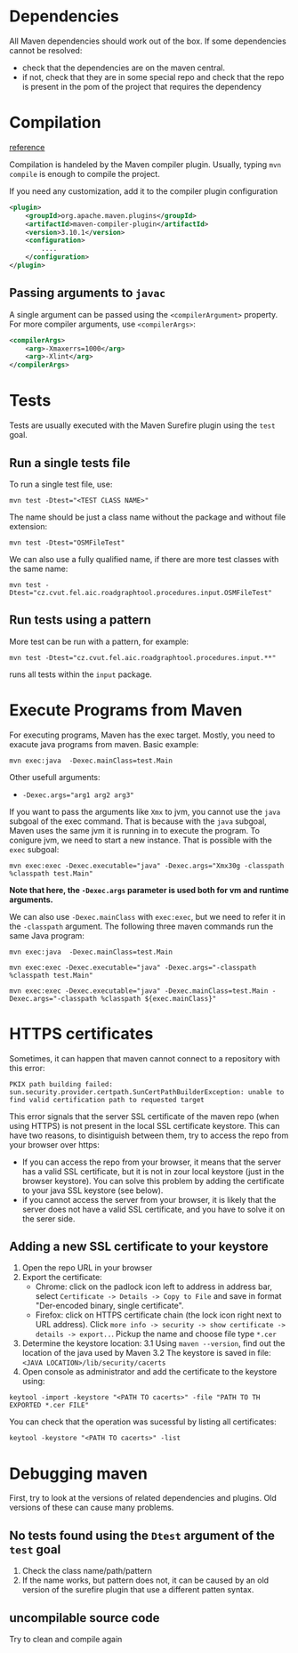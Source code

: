 # Dependencies
All Maven dependencies should work out of the box. If some dependencies cannot be resolved:
- check that the dependencies are on the maven central.
- if not, check that they are in some special repo and check that the repo is present in the pom of the project that requires the dependency

# Compilation
[reference](https://maven.apache.org/plugins/maven-compiler-plugin/compile-mojo.html)

Compilation is handeled by the Maven compiler plugin. Usually, typing `mvn compile` is enough to compile the project.

If you need any customization, add it to the compiler plugin configuration
```XML
<plugin>
	<groupId>org.apache.maven.plugins</groupId>
	<artifactId>maven-compiler-plugin</artifactId>
	<version>3.10.1</version>
	<configuration>
		....
	</configuration>
</plugin>
```

## Passing arguments to `javac`
A single argument can be passed using the `<compilerArgument>` property. For more compiler arguments, use `<compilerArgs>`:
```XML
<compilerArgs>
	<arg>-Xmaxerrs=1000</arg>
	<arg>-Xlint</arg>
</compilerArgs>

```


# Tests
Tests are usually executed with the Maven Surefire plugin using the `test` goal.

## Run a single tests file
To run a single test file, use:
```
mvn test -Dtest="<TEST CLASS NAME>"
```
The name should be just a class name without the package and without file extension:
```
mvn test -Dtest="OSMFileTest"
```

We can also use a fully qualified name, if there are more test classes with the same name:

```
mvn test -Dtest="cz.cvut.fel.aic.roadgraphtool.procedures.input.OSMFileTest"
```

## Run tests using a pattern
More test can be run with a pattern, for example:
```
mvn test -Dtest="cz.cvut.fel.aic.roadgraphtool.procedures.input.**"
```
runs all tests within the `input` package.


# Execute Programs from Maven
For executing programs, Maven has the exec target. Mostly, you need to exacute java programs from maven. Basic example:
```
mvn exec:java  -Dexec.mainClass=test.Main
```
Other usefull arguments:
 - `-Dexec.args="arg1 arg2 arg3"`
 
If you want to pass the arguments like `Xmx` to jvm, you cannot use the `java` subgoal of the exec command. That is because with the `java` subgoal, Maven uses the same jvm it is running in to execute the program. To conigure jvm, we need to start a new instance. That is possible with the `exec` subgoal:

```
mvn exec:exec -Dexec.executable="java" -Dexec.args="Xmx30g -classpath %classpath test.Main"
```
**Note that here, the `-Dexec.args` parameter is used both for vm and runtime arguments.**

We can also use `-Dexec.mainClass` with `exec:exec`, but we need to refer it in the `-classpath` argument. The following three maven commands run the same Java program:
```
mvn exec:java  -Dexec.mainClass=test.Main

mvn exec:exec -Dexec.executable="java" -Dexec.args="-classpath %classpath test.Main"

mvn exec:exec -Dexec.executable="java" -Dexec.mainClass=test.Main -Dexec.args="-classpath %classpath ${exec.mainClass}"
```




# HTTPS certificates
Sometimes, it can happen that maven cannot connect to a repository with this error:
```
PKIX path building failed: sun.security.provider.certpath.SunCertPathBuilderException: unable to find valid certification path to requested target
```

This error signals that the server SSL certificate of the maven repo (when using HTTPS) is not present in the local SSL certificate keystore. This can have two reasons, to disintiguish between them, try to access the repo from your browser over https:
- If you can access the repo from your browser, it means that the server has a valid SSL certificate, but it is not in zour local keystore (just in the browser keystore). You can solve this problem by adding the certificate to your java SSL keystore (see below).
- if you cannot access the server from your browser, it is likely that the server does not have a valid SSL certificate, and you have to solve it on the serer side.

## Adding a new SSL certificate to your keystore
1. Open the repo URL in your browser 
2. Export the certificate:
	- Chrome: click on the padlock icon left to address in address bar, select `Certificate -> Details -> Copy to File` and save in format "Der-encoded binary, single certificate".
	- Firefox: click on HTTPS certificate chain (the lock icon right next to URL address). Click `more info -> security -> show certificate -> details -> export..`. Pickup the name and choose file type `*.cer`
3. Determine the keystore location:
	3.1 Using `maven --version`, find out the location of the java used by Maven
	3.2 The keystore is saved in file:`<JAVA LOCATION>/lib/security/cacerts`
4. Open console as administrator and add the certificate to the keystore using:
```
keytool -import -keystore "<PATH TO cacerts>" -file "PATH TO TH EXPORTED *.cer FILE"
```

You can check that the operation was sucessful by listing all certificates:
```
keytool -keystore "<PATH TO cacerts>" -list
```

# Debugging maven
First, try to look at the versions of related dependencies and plugins. Old versions of these can cause many problems.

## No tests found using the `Dtest` argument of the `test` goal
1. Check the class name/path/pattern
2. If the name works, but pattern does not, it can be caused by an old version of the surefire plugin that use a different patten syntax.

## uncompilable  source code
Try to clean and compile again